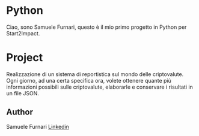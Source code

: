 # Python
Ciao, sono Samuele Furnari, questo è il mio primo progetto in Python per Start2Impact.

# Project
Realizzazione di un sistema di reportistica sul mondo delle criptovalute.
Ogni giorno, ad una certa specifica ora, volete ottenere quante più informazioni possibili sulle criptovalute, 
elaborarle e conservare i risultati in un file JSON.

## Author
Samuele Furnari
[Linkedin](https://www.linkedin.com/in/samuele-furnari-a37567220/)
